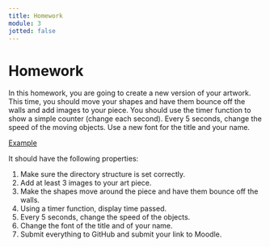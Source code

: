 ```yaml
---
title: Homework
module: 3
jotted: false
---
```


# Homework

In this homework, you are going to create a new version of your artwork. This time, you should move your shapes and have them bounce off the walls and add images to your piece.  You should use the timer function to show a simple counter (change each second). Every 5 seconds, change the speed of the moving objects.   Use a new font for the title and your name.

<a href="https://github.com/Montana-Media-Arts/220_CreativeCoding2-Spring2021-Samples/tree/main/Homework%203" target="_new">Example</a>

It should have the following properties:
1.	Make sure the directory structure is set correctly.
2.	Add at least 3 images to your art piece.
3.	Make the shapes move around the piece and have them bounce off the walls.
4.  Using a timer function, display time passed.
5.  Every 5 seconds, change the speed of the objects.
6.	Change the font of the title and of your name.
7.  Submit everything to GitHub and submit your link to Moodle.
